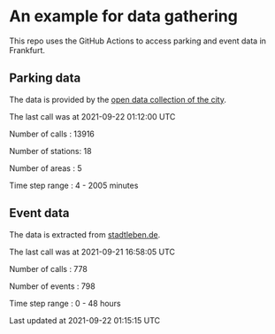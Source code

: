 # An example for data gathering

This repo uses the GitHub Actions to access parking and event data in Frankfurt.

## Parking data
The data is provided by the [open data collection of the city](https://www.offenedaten.frankfurt.de/).

The last call was at 2021-09-22 01:12:00 UTC

Number of calls   : 13916

Number of stations:    18

Number of areas   :     5

Time step range   :     4 -  2005 minutes


## Event data
The data is extracted from [stadtleben.de](https://stadtleben.de/frankfurt/).

The last call was at 2021-09-21 16:58:05 UTC

Number of calls   : 778

Number of events  : 798

Time step range   :   0 -  48 hours


Last updated at 2021-09-22 01:15:15 UTC
